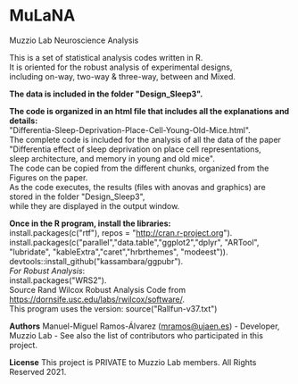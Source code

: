 # MuLaNA
Muzzio Lab Neuroscience Analysis

This is a set of statistical analysis codes written in R.   
It is oriented for the robust analysis of experimental designs,   
including on-way, two-way & three-way, between and Mixed.   

**The data is included in the folder "Design_Sleep3".**  
   
**The code is organized in an html file that includes all the explanations and details:**   
"Differentia-Sleep-Deprivation-Place-Cell-Young-Old-Mice.html".   
The complete code is included for the analysis of all the data of the paper  
  "Differentia effect of sleep deprivation on place cell representations,   
  sleep architecture, and memory in young and old mice".   
The code can be copied from the different chunks, organized from the Figures on the paper.   
As the code executes, the results (files with anovas and graphics) are stored in the folder "Design_Sleep3",   
while they are displayed in the output window.   
   
**Once in the R program, install the libraries:**   
install.packages(c("rtf"), repos = "http://cran.r-project.org").  
install.packages(c("parallel","data.table","ggplot2","dplyr", "ARTool", "lubridate", "kableExtra","caret","hrbrthemes", "modeest")).  
devtools::install_github("kassambara/ggpubr").    
*For Robust Analysis*:   
install.packages("WRS2").  
Source Rand Wilcox Robust Analysis Code from https://dornsife.usc.edu/labs/rwilcox/software/.  
This program uses the version: source("Rallfun-v37.txt")   
   
**Authors**
Manuel-Miguel Ramos-Álvarez (mramos@ujaen.es) - Developer, Muzzio Lab - 
See also the list of contributors who participated in this project.   
   
**License**
This project is PRIVATE to Muzzio Lab members. All Rights Reserved 2021.    
